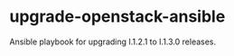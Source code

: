 upgrade-openstack-ansible
=========================

Ansible playbook for upgrading I.1.2.1 to I.1.3.0 releases.
